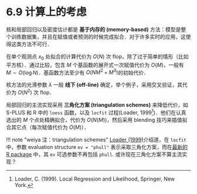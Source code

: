 # 6.9 计算上的考虑

核和局部回归以及密度估计都是 **基于内存的 (memory-based)** 方法：模型是整个训练数据集，并且在赋值或者预测的时候完成拟合．对于许多实时的应用，这使得这类方法不可行．

在单个观测点 $x_0$ 处拟合的计算代价为 $O(N)$ 次 flop，除了过于简单的情形（比如平方核）．通过比较，包含 $M$ 个基函数的展开式一次赋值代价为 $O(M)$，一般有 $M\sim O(\log N)$．基函数方法至少有 $O(NM^2+M^3)$的初始代价．

核方法的光滑参数 $\lambda$ 一般 **线下 (off-line)** 确定，举个例子，采用交叉验证，其代价为 $O(N^2)$ 次 flop．

局部回归的主流实现采用 **三角化方案 (triangulation schemes)** 来降低代价，如 S-PLUS 和 R 中的 `loess` 函数，以及 `locfit` 过程(Loader,  1999[^1])．他们在认真选出的 $M$ 个点处精确拟合，代价为 $O(N(M))$，然后采用 blending 技巧来插值拟合其它点（每次赋值代价为 $O(M)$）．

!!! note "weiya 注：triangulation schemes"
    [Loader (1999)](https://link.springer.com/book/10.1007/b98858)介绍道，在 `locfit` 中，参数 evaluation structure `ev = "phull"` 表示采取三角化方案，而在[最新的 R package](https://cran.r-project.org/web/packages/locfit/locfit.pdf) 中，其 `ev` 可选参数不再包括 `phull`. 或许现在三角化方案不算主流实现？

[^1]: Loader, C. (1999). Local Regression and Likelihood, Springer, New York.
